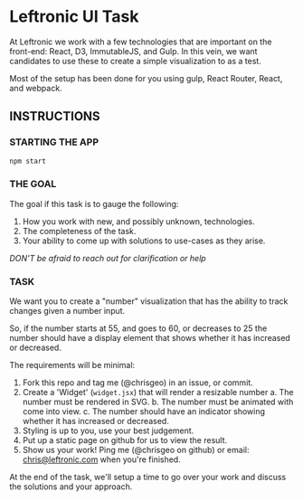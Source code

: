 Leftronic UI Task
===========================

At Leftronic we work with a few technologies that are important on the
front-end: React, D3, ImmutableJS, and Gulp. In this vein, we want
candidates to use these to create a simple visualization to as a test.


Most of the setup has been done for you using gulp, React Router, React, and
webpack.

## INSTRUCTIONS

### STARTING THE APP

```bash
npm start
```

### THE GOAL

The goal if this task is to gauge the following:
1. How you work with new, and possibly unknown, technologies.
2. The completeness of the task.
3. Your ability to come up with solutions to use-cases as they arise.

*DON'T be afraid to reach out for clarification or help*

### TASK

We want you to create a "number" visualization that has the ability to track
changes given a number input.

So, if the number starts at 55, and goes to 60, or decreases to 25 the number
should have a display element that shows whether it has increased or decreased.

The requirements will be minimal:

1. Fork this repo and tag me (@chrisgeo) in an issue, or commit.
2. Create a 'Widget' (`widget.jsx`) that will render a resizable number
  a. The number must be rendered in SVG.
  b. The number must be animated with come into view.
  c. The number should have an indicator showing whether it has increased or decreased.
4. Styling is up to you, use your best judgement.
5. Put up a static page on github for us to view the result.
6. Show us your work! Ping me (@chrisgeo on github) or email: chris@leftronic.com when you're finished.

At the end of the task, we'll setup a time to go over your work and discuss the
solutions and your approach.
